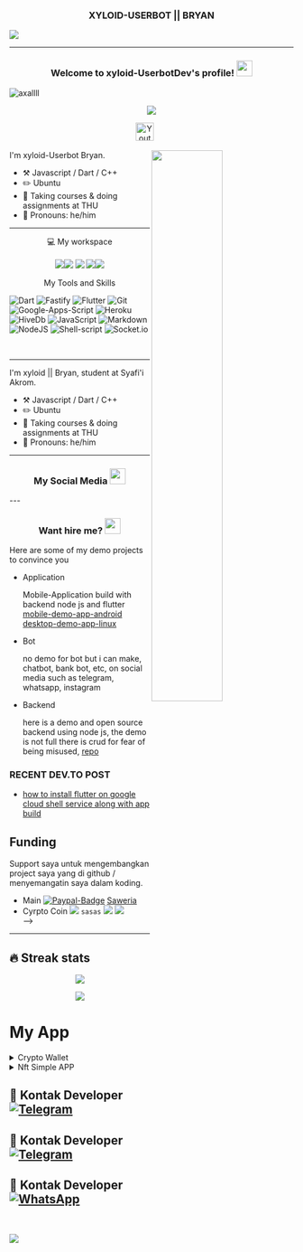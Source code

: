 <h3 align="center"> XYLOID-USERBOT || BRYAN</h3>

![](https://user-images.githubusercontent.com/38845275/128774296-40a55843-1893-44e6-936e-5e71c7cf72de.png)

---

<h3 align="center">
  Welcome to xyloid-UserbotDev's profile!
  <img src="https://media.giphy.com/media/hvRJCLFzcasrR4ia7z/giphy.gif" width="28">
</h3>

<p align="left"> <img src="https://komarev.com/ghpvc/?username=axallll&label=Profile%20views&color=0e75b6&style=plastic" alt="axallll" /> </p>

<!-- Typing SVG by axallll- https://github.com/axallll/readme-typing-svg -->
<p align="center">
  <a href="https://github.com/axallll/readme-typing-svg"><img src="https://readme-typing-svg.herokuapp.com/?lines=Full-stack%20web%20and%20app%20developer;Self-taught%20UI%2FUX%20Designer;1%2B%20year%20of%20coding%20experience;Always%20learning%20new%20things&font=Fira%20Code&center=true&width=440&height=45&color=f75c7e&vCenter=true&size=22"></a>
</p>

<!-- Social icons section -->
<p align="center">
  <a href="https://www.youtube.com/channel/UC928-F8HenjZD1zNdMY42vA"><img width="32px" alt="Youtube" title="Youtube" src="https://i.imgur.com/qiXu7b2.png"/></a>
  &#8287;&#8287;&#8287;&#8287;&#8287;
</p>


[<img align="right" width="50%" src="https://bad-apple-github-readme.vercel.app/api?show_bg=1&username=sipdev">](https://metrics.lecoq.io/ouuan?template=classic)

I'm xyloid-Userbot Bryan.

-   :hammer_and_pick: Javascript / Dart / C++
-   :pencil2: Ubuntu
-   :seedling: Taking courses & doing assignments at THU
-   :man: Pronouns: he/him

---

<p align='center'>
  💻 My workspace<br/><br/>
  <img src="https://img.shields.io/badge/Msi-%23000000.svg?&style=for-the-badge&logo=msi&logoColor=white"/><img src="https://img.shields.io/badge/Linux%20Ubuntu-%230078D6.svg?&style=for-the-badge&logo=ubuntu&logoColor=white"/>
  <img src="https://img.shields.io/badge/amd-ryzen--5500u-%230071C5.svg?&style=for-the-badge&logo=amd&logoColor=white" />
  <img src="https://img.shields.io/badge/SSD-1TB-%230071C5.svg?&style=for-the-badge&logoColor=white" /><img src="https://img.shields.io/badge/RAM-8GB-%230071C5.svg?&style=for-the-badge&logo=rm&logoColor=white" />
</p>

<p align='center'>
 My Tools and Skills <br/>

![Dart](https://img.shields.io/badge/dart-%230175C2.svg?style=for-the-badge&logo=dart&logoColor=white)
![Fastify](https://img.shields.io/badge/fastify-%23000000.svg?style=for-the-badge&logo=fastify&logoColor=white)
![Flutter](https://img.shields.io/badge/Flutter-%2302569B.svg?style=for-the-badge&logo=Flutter&logoColor=white)
![Git](https://img.shields.io/badge/Git-F05032?style=for-the-badge&logo=git&logoColor=white)
![Google-Apps-Script](https://img.shields.io/badge/Google%20Apps%20Script-34A853?style=for-the-badge&logo=google-s&logoColor=white)
![Heroku](https://img.shields.io/badge/Heroku-430098?style=for-the-badge&logo=heroku&logoColor=white)
![HiveDb](https://img.shields.io/badge/HiveDb-CB3837?style=for-the-badge&logo=hive&logoColor=white)
![JavaScript](https://img.shields.io/badge/javascript-%23323330.svg?style=for-the-badge&logo=javascript&logoColor=%23F7DF1E)
![Markdown](https://img.shields.io/badge/Markdown-000000?style=for-the-badge&logo=markdown&logoColor=white)
![NodeJS](https://img.shields.io/badge/node.js-6DA55F?style=for-the-badge&logo=node.js&logoColor=white)
![Shell-script](https://img.shields.io/badge/Shell_Script-121011?style=for-the-badge&logo=gnu-bash&logoColor=white)
![Socket.io](https://img.shields.io/badge/Socket.io-010101?&style=for-the-badge&logo=Socket.io&logoColor=white)
</p>
<br>

---

I'm xyloid || Bryan, student at Syafi'i Akrom.

-   :hammer_and_pick: Javascript / Dart / C++
-   :pencil2: Ubuntu
-   :seedling: Taking courses & doing assignments at THU
-   :man: Pronouns: he/him


---

<h3 align="center">
  My Social Media
  <img src="https://media.giphy.com/media/hvRJCLFzcasrR4ia7z/giphy.gif" width="28">
</h3>
<!-- 
![Subscriber](https://custom-icon-badges.herokuapp.com/youtube/channel/subscribers/UCj9stNGVvQJspYMp8-lG_ng?color=%23E05D44&label=SUBSCRIBE&logo=video&logoColor=white&style=for-the-badge&labelColor=CE4630)
![](https://custom-icon-badges.herokuapp.com/youtube/channel/views/UCj9stNGVvQJspYMp8-lG_ng?color=%23E1AD0E&logo=video&logoColor=white&style=for-the-badge&labelColor=C79600)
![Stars](https://custom-icon-badges.herokuapp.com/badge/dynamic/json?logo=star&color=55960c&labelColor=488207&label=Stars&style=for-the-badge&query=%24.stars&url=https://api.github-star-counter.workers.dev/user/sip-userbotdev)
![](https://custom-icon-badges.herokuapp.com/github/followers/nathdev?color=236ad3&labelColor=1155ba&style=for-the-badge&logo=person-add&label=Follow&logoColor=white)
[![Custom badge](https://img.shields.io/badge/instagram-%23E4405F.svg?&style=for-the-badge&logo=instagram&logoColor=white)](https://www.instagram.com/Mr_cardd/)
[![Custom badge](https://img.shields.io/badge/twitter-%231DA1F2.svg?&style=for-the-badge&logo=twitter&logoColor=white)](https://twitter.com/axalllldev/)
[![Custom badge](https://img.shields.io/badge/Telegram-2CA5E0?style=for-the-badge&logo=telegram&logoColor=white)](https://t.me/Klyuserbot)
[![Custom badge](https://img.shields.io/badge/Website-FF7139?style=for-the-badge&logo=Firefox-Browser&logoColor=white)](https://axalllldev.com/)
[![Custom badge](https://img.shields.io/badge/GitHub-100000?style=for-the-badge&logo=github&logoColor=white)](https://github.com/axallll)
[![Custom badge](https://img.shields.io/badge/dev.to-100000?style=for-the-badge&logo=dev.to&logoColor=white)](https://dev.to/axalllldev)
[![Custom badge](https://img.shields.io/badge/devdojo-100000?style=for-the-badge&logo=devdojo&logoColor=white)](https://devdojo.com/axalllldev) -->
---

<h3 align="center">
  Want hire me?
  <img src="https://media.giphy.com/media/hvRJCLFzcasrR4ia7z/giphy.gif" width="28">
</h3>

Here are some of my demo projects to convince you

- Application

  Mobile-Application build with backend node js and flutter [mobile-demo-app-android](https://github.com/axallll) [desktop-demo-app-linux](https://github.com/assets/demo)

- Bot

  no demo for bot but i can make,
  chatbot, bank bot, etc, on social media such as telegram, whatsapp, instagram

- Backend

  here is a demo and open source backend using node js, the demo is not full there is crud for fear of being misused, [repo](https://github.com/axallll/free-api-dev)

### RECENT DEV.TO POST
<!-- BLOG-POST-LIST:START -->
- [how to install flutter on google cloud shell service along with app build](https://dev.to/xyloid-userbotdev/how-to-install-flutter-on-google-cloud-shell-service-along-with-app-build-5eii)
<!-- BLOG-POST-LIST:END -->

## Funding

Support saya untuk mengembangkan project saya yang di github / menyemangatin saya dalam koding.
- Main
[![Paypal-Badge](https://img.shields.io/badge/paypal-%2300457C.svg?&style=for-the-badge&logo=paypal&logoColor=white)](https://www.paypal.com/paypalme/nathdev)
[Saweria](https://saweria.co/xyloid-userbotdev)
- Cyrpto Coin
  ![](https://img.shields.io/badge/Bitcoin-000000?style=for-the-badge&logo=bitcoin&logoColor=white) ```sasas```
  ![](https://img.shields.io/badge/Ethereum-3C3C3D?style=for-the-badge&logo=Ethereum&logoColor=white)
  ![](https://img.shields.io/badge/dogecoin-C2A633?style=for-the-badge&logo=dogecoin&logoColor=white)
<br> -->


---
## 🔥 Streak stats
<p align="center"><a href="https://github.com/axallll-"><img src="https://github-readme-stats.vercel.app/api?username=axallll&show_icons=true&theme=radical"></a></p>
<p align="center"><a href="https://github.com/s-userbot"><img src="https://github-readme-stats.vercel.app/api/top-langs/?username=axallll&theme=radical&layout=compact"></a></p> 

# My App 
<details>
  <summary>Crypto Wallet</summary>
  
![](https://github.com/xyloid-Userbot/xyloid-userbot/blob/main/flutter/crypto_wallet/crypto_wallet.png)

</details>

<details>
  <summary>Nft Simple APP</summary>
  
![](https://github.com/axallll/axallll/blob/main/flutter/nft_simple_app/1.png)
![](https://github.com/axallll/axallll/blob/main/flutter/nft_simple_app/2.png)

</details>

## 📲 Kontak Developer [![Telegram](https://img.shields.io/badge/telegram-1b77FF.svg?style=for-the-badge&logo=telegram)](https://t.me/xyloiduserbot) 
## 📲 Kontak Developer [![Telegram](https://img.shields.io/badge/telegram-1b77FF.svg?style=for-the-badge&logo=telegram)](https://t.me/supportxyloid)
## 📲 Kontak Developer [![WhatsApp](https://img.shields.io/badge/whatsapp-1b77FF.svg?style=for-the-badge&logo=whatsapp)](https://wa.me/62895320969839)
<br>

<p>
    <a href="https://instagram.com/nthwl_" target="blank"><img src="https://img.shields.io/badge/Instagram-30302f?style=flat&logo=instagram" /></a>
